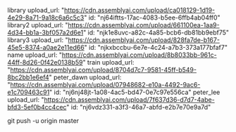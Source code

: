 library upload_url: "https://cdn.assemblyai.com/upload/ca018129-1d19-4e29-8a71-9a18c6a6c5c3" id: "nj64iftts-17ac-4083-b5ee-6ffb4ab04ff0"
library2 upload_url: "https://cdn.assemblyai.com/upload/661100ea-1aa9-4d34-bb1a-3bf057a2d6e1" id: "njk1e8uvc-a82c-4a85-bcb6-db81bb9ebf75"
library3 upload_url: "https://cdn.assemblyai.com/upload/828fa7de-b167-45e5-8374-a0ae2e11ed66" id: "njkxbccbu-6e7e-4c24-a7b3-373a177bfaf7"
name upload_url: "https://cdn.assemblyai.com/upload/8b8033bb-961c-44ff-8d26-0f42e0138b59"
train upload_url: "https://cdn.assemblyai.com/upload/8704d7c7-9581-45ff-b549-8bc2bb1e6ef4"
peter_dawn upload_url: "https://cdn.assemblyai.com/upload/07948682-e10a-4492-9ac6-e1c709463c91" id: "nj6nj48jt-1a08-4ac5-bd47-0e7c97e556ca"
peter_lee upload_url: "https://cdn.assemblyai.com/upload/7f637d36-d7d7-4abe-bfd3-5ef0b4cc4cec" id: "nj6vdz331-a3f3-46a7-abfd-e2b7e70e9a7d"

git push -u origin master